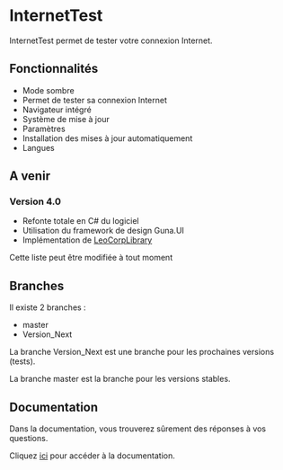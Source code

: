 # InternetTest
InternetTest permet de tester votre connexion Internet.
## Fonctionnalités
* Mode sombre
* Permet de tester sa connexion Internet
* Navigateur intégré
* Système de mise à jour
* Paramètres
* Installation des mises à jour automatiquement
* Langues

## A venir
### Version 4.0
- Refonte totale en C# du logiciel
- Utilisation du framework de design Guna.UI
- Implémentation de [LeoCorpLibrary](https://github.com/Leo-Corporation/LeoCorpLibrary)

Cette liste peut être modifiée à tout moment
## Branches
Il existe 2 branches : 
* master
* Version_Next

La branche Version_Next est une branche pour les prochaines versions (tests).

La branche master est la branche pour les versions stables.
## Documentation 
Dans la documentation, vous trouverez sûrement des réponses à vos questions.

Cliquez [ici](https://github.com/Leo-Corporation/InternetTest/wiki) pour accéder à la documentation.
